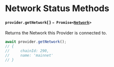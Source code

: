 # Network Status Methods

#### `provider.getNetwork`( ) `⇒ Promise<`[`Network`](../types.md#network)`>`

&#x20;   Returns the Network this Provider is connected to.

```typescript
await provider.getNetwork();
// { 
//     chainId: 290, 
//     name: 'mainnet' 
// }
```
